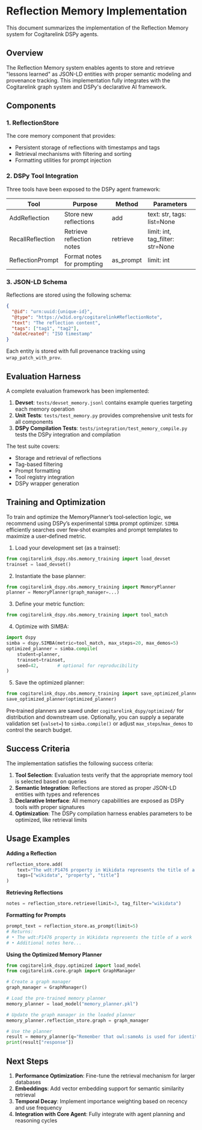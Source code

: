 # Reflection Memory Implementation

This document summarizes the implementation of the Reflection Memory system for Cogitarelink DSPy agents.

## Overview

The Reflection Memory system enables agents to store and retrieve "lessons learned" as JSON-LD entities with proper semantic modeling and provenance tracking. This implementation fully integrates with the Cogitarelink graph system and DSPy's declarative AI framework.

## Components

### 1. ReflectionStore

The core memory component that provides:
- Persistent storage of reflections with timestamps and tags
- Retrieval mechanisms with filtering and sorting
- Formatting utilities for prompt injection

### 2. DSPy Tool Integration

Three tools have been exposed to the DSPy agent framework:

| Tool | Purpose | Method | Parameters |
|------|---------|--------|------------|
| AddReflection | Store new reflections | add | text: str, tags: list=None |
| RecallReflection | Retrieve reflection notes | retrieve | limit: int, tag_filter: str=None |
| ReflectionPrompt | Format notes for prompting | as_prompt | limit: int |

### 3. JSON-LD Schema

Reflections are stored using the following schema:
```json
{
  "@id": "urn:uuid:{unique-id}",
  "@type": "https://w3id.org/cogitarelink#ReflectionNote",
  "text": "The reflection content",
  "tags": ["tag1", "tag2"],
  "dateCreated": "ISO timestamp"
}
```

Each entity is stored with full provenance tracking using `wrap_patch_with_prov`.

## Evaluation Harness

A complete evaluation framework has been implemented:

1. **Devset**: `tests/devset_memory.jsonl` contains example queries targeting each memory operation
2. **Unit Tests**: `tests/test_memory.py` provides comprehensive unit tests for all components
3. **DSPy Compilation Tests**: `tests/integration/test_memory_compile.py` tests the DSPy integration and compilation

The test suite covers:
- Storage and retrieval of reflections
- Tag-based filtering
- Prompt formatting
- Tool registry integration
- DSPy wrapper generation

## Training and Optimization

To train and optimize the MemoryPlanner’s tool‐selection logic, we recommend using DSPy’s experimental `SIMBA` prompt optimizer. `SIMBA` efficiently searches over few‐shot examples and prompt templates to maximize a user‐defined metric.

1. Load your development set (as a trainset):
```python
from cogitarelink_dspy.nbs.memory_training import load_devset
trainset = load_devset()
```

2. Instantiate the base planner:
```python
from cogitarelink_dspy.nbs.memory_training import MemoryPlanner
planner = MemoryPlanner(graph_manager=...)
```

3. Define your metric function:
```python
from cogitarelink_dspy.nbs.memory_training import tool_match
```

4. Optimize with SIMBA:
```python
import dspy
simba = dspy.SIMBA(metric=tool_match, max_steps=20, max_demos=5)
optimized_planner = simba.compile(
    student=planner,
    trainset=trainset,
    seed=42,       # optional for reproducibility
)
```

5. Save the optimized planner:
```python
from cogitarelink_dspy.nbs.memory_training import save_optimized_planner
save_optimized_planner(optimized_planner)
```

Pre‐trained planners are saved under `cogitarelink_dspy/optimized/` for distribution and downstream use. Optionally, you can supply a separate validation set (`valset=`) to `simba.compile()` or adjust `max_steps`/`max_demos` to control the search budget.

## Success Criteria

The implementation satisfies the following success criteria:
1. **Tool Selection**: Evaluation tests verify that the appropriate memory tool is selected based on queries
2. **Semantic Integration**: Reflections are stored as proper JSON-LD entities with types and references
3. **Declarative Interface**: All memory capabilities are exposed as DSPy tools with proper signatures
4. **Optimization**: The DSPy compilation harness enables parameters to be optimized, like retrieval limits

## Usage Examples

**Adding a Reflection**
```python
reflection_store.add(
    text="The wdt:P1476 property in Wikidata represents the title of a work",
    tags=["wikidata", "property", "title"]
)
```

**Retrieving Reflections**
```python
notes = reflection_store.retrieve(limit=3, tag_filter="wikidata")
```

**Formatting for Prompts**
```python
prompt_text = reflection_store.as_prompt(limit=5)
# Returns:
# • The wdt:P1476 property in Wikidata represents the title of a work
# • Additional notes here...
```

**Using the Optimized Memory Planner**
```python
from cogitarelink_dspy.optimized import load_model
from cogitarelink.core.graph import GraphManager

# Create a graph manager
graph_manager = GraphManager()

# Load the pre-trained memory planner
memory_planner = load_model("memory_planner.pkl")

# Update the graph manager in the loaded planner
memory_planner.reflection_store.graph = graph_manager

# Use the planner
result = memory_planner(q="Remember that owl:sameAs is used for identity statements")
print(result["response"])
```

## Next Steps

1. **Performance Optimization**: Fine-tune the retrieval mechanism for larger databases
2. **Embeddings**: Add vector embedding support for semantic similarity retrieval
3. **Temporal Decay**: Implement importance weighting based on recency and use frequency
4. **Integration with Core Agent**: Fully integrate with agent planning and reasoning cycles